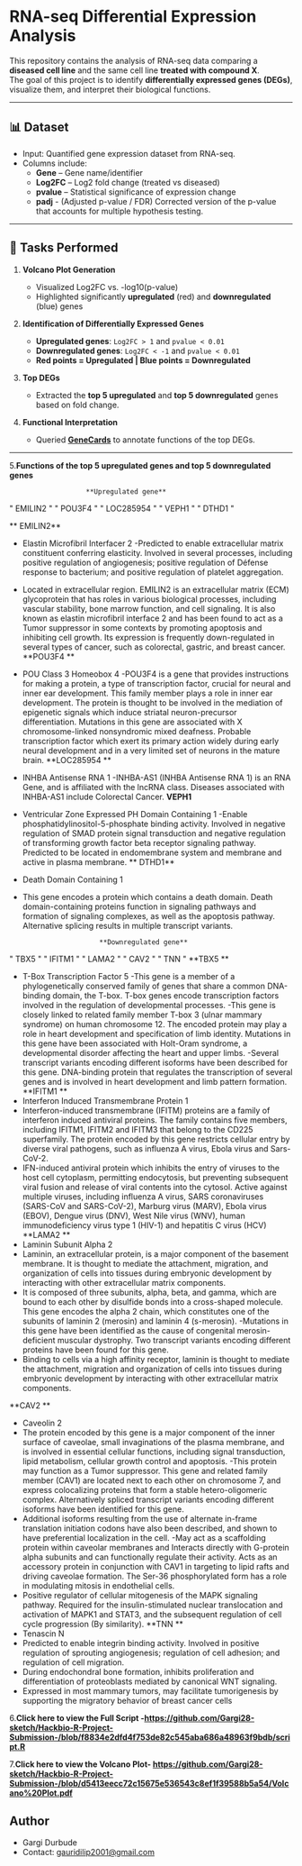 # RNA-seq Differential Expression Analysis

This repository contains the analysis of RNA-seq data comparing a **diseased cell line** and the same cell line **treated with compound X**.  
The goal of this project is to identify **differentially expressed genes (DEGs)**, visualize them, and interpret their biological functions.

---

## 📊 Dataset
- Input: Quantified gene expression dataset from RNA-seq.
- Columns include:
  - **Gene** – Gene name/identifier  
  - **Log2FC** – Log2 fold change (treated vs diseased)  
  - **pvalue** – Statistical significance of expression change
  - **padj** - (Adjusted p-value / FDR) Corrected version of the p-value that accounts for multiple hypothesis testing.

---

## 🚀 Tasks Performed
1. **Volcano Plot Generation**
   - Visualized Log2FC vs. -log10(p-value)  
   - Highlighted significantly **upregulated** (red) and **downregulated** (blue) genes  

2. **Identification of Differentially Expressed Genes**
   - **Upregulated genes**: `Log2FC > 1` and `pvalue < 0.01`  
   - **Downregulated genes**: `Log2FC < -1` and `pvalue < 0.01`
   - **Red points = Upregulated | Blue points = Downregulated** 

3. **Top DEGs**
   - Extracted the **top 5 upregulated** and **top 5 downregulated** genes based on fold change.  

4. **Functional Interpretation**
   - Queried **[GeneCards](https://www.genecards.org/)** to annotate functions of the top DEGs.  

---
5.**Functions of the top 5 upregulated genes and top 5 downregulated genes**
                      
                       **Upregulated gene** 
" EMILIN2 "   " POU3F4 "    " LOC285954 " " VEPH1 "     " DTHD1 "    

** EMILIN2**
- Elastin Microfibril Interfacer 2
-Predicted to enable extracellular matrix constituent conferring elasticity. Involved in several processes, including positive regulation of angiogenesis; positive regulation of Défense response to bacterium; and positive regulation of platelet aggregation.
- Located in extracellular region. EMILIN2 is an extracellular matrix (ECM) glycoprotein that has roles in various biological processes, including vascular stability, bone marrow function, and cell signaling. It is also known as elastin microfibril interface 2 and has been found to act as a Tumor suppressor in some contexts by promoting apoptosis and inhibiting cell growth. Its expression is frequently down-regulated in several types of cancer, such as colorectal, gastric, and breast cancer. 
**POU3F4 **    
- POU Class 3 Homeobox 4
-POU3F4 is a gene that provides instructions for making a protein, a type of transcription factor, crucial for neural and inner ear development. This family member plays a role in inner ear development. The protein is thought to be involved in the mediation of epigenetic signals which induce striatal neuron-precursor differentiation. Mutations in this gene are associated with X chromosome-linked nonsyndromic mixed deafness. Probable transcription factor which exert its primary action widely during early neural development and in a very limited set of neurons in the mature brain.
**LOC285954 ** 
- INHBA Antisense RNA 1
-INHBA-AS1 (INHBA Antisense RNA 1) is an RNA Gene, and is affiliated with the lncRNA class. Diseases associated with INHBA-AS1 include Colorectal Cancer.
**VEPH1** 
- Ventricular Zone Expressed PH Domain Containing 1 
-Enable phosphatidylinositol-5-phosphate binding activity. Involved in negative regulation of SMAD protein signal transduction and negative regulation of transforming growth factor beta receptor signaling pathway. Predicted to be located in endomembrane system and membrane and  active in plasma membrane.
 ** DTHD1**
- Death Domain Containing 1
- This gene encodes a protein which contains a death domain. Death domain-containing proteins function in signaling pathways and formation of signaling complexes, as well as the apoptosis pathway. Alternative splicing results in multiple transcript variants. 


                         **Downregulated gene** 
 " TBX5 "   " IFITM1 " " LAMA2 "  " CAV2 "   " TNN "
**TBX5 **
- T-Box Transcription Factor 5
-This gene is a member of a phylogenetically conserved family of genes that share a common DNA-binding domain, the T-box. T-box genes encode transcription factors involved in the regulation of developmental processes. 
-This gene is closely linked to related family member T-box 3 (ulnar mammary syndrome) on human chromosome 12. The encoded protein may play a role in heart development and specification of limb identity. Mutations in this gene have been associated with Holt-Oram syndrome, a developmental disorder affecting the heart and upper limbs. 
-Several transcript variants encoding different isoforms have been described for this gene. DNA-binding protein that regulates the transcription of several genes and is involved in heart development and limb pattern formation.
 **IFITM1 **
- Interferon Induced Transmembrane Protein 1 
- Interferon-induced transmembrane (IFITM) proteins are a family of interferon induced antiviral proteins. The family contains five members, including IFITM1, IFITM2 and IFITM3 that belong to the CD225 superfamily. The protein encoded by this gene restricts cellular entry by diverse viral pathogens, such as influenza A virus, Ebola virus and Sars-CoV-2. 
- IFN-induced antiviral protein which inhibits the entry of viruses to the host cell cytoplasm, permitting endocytosis, but preventing subsequent viral fusion and release of viral contents into the cytosol. Active against multiple viruses, including influenza A virus, SARS coronaviruses (SARS-CoV and SARS-CoV-2), Marburg virus (MARV), Ebola virus (EBOV), Dengue virus (DNV), West Nile virus (WNV), human immunodeficiency virus type 1 (HIV-1) and hepatitis C virus (HCV)
**LAMA2 ** 
- Laminin Subunit Alpha 2 
- Laminin, an extracellular protein, is a major component of the basement membrane. It is thought to mediate the attachment, migration, and organization of cells into tissues during embryonic development by interacting with other extracellular matrix components.
- It is composed of three subunits, alpha, beta, and gamma, which are bound to each other by disulfide bonds into a cross-shaped molecule. This gene encodes the alpha 2 chain, which constitutes one of the subunits of laminin 2 (merosin) and laminin 4 (s-merosin). 
-Mutations in this gene have been identified as the cause of congenital merosin-deficient muscular dystrophy. Two transcript variants encoding different proteins have been found for this gene.
- Binding to cells via a high affinity receptor, laminin is thought to mediate the attachment, migration and organization of cells into tissues during embryonic development by interacting with other extracellular matrix components. 

**CAV2 **
- Caveolin 2 
- The protein encoded by this gene is a major component of the inner surface of caveolae, small invaginations of the plasma membrane, and is involved in essential cellular functions, including signal transduction, lipid metabolism, cellular growth control and apoptosis. 
-This protein may function as a Tumor suppressor. This gene and related family member (CAV1) are located next to each other on chromosome 7, and express colocalizing proteins that form a stable hetero-oligomeric complex. Alternatively spliced transcript variants encoding different isoforms have been identified for this gene.
- Additional isoforms resulting from the use of alternate in-frame translation initiation codons have also been described, and shown to have preferential localization in the cell.
-May act as a scaffolding protein within caveolar membranes and Interacts directly with G-protein alpha subunits and can functionally regulate their activity.
Acts as an accessory protein in conjunction with CAV1 in targeting to lipid rafts and driving caveolae formation. The Ser-36 phosphorylated form has a role in modulating mitosis in endothelial cells.
- Positive regulator of cellular mitogenesis of the MAPK signaling pathway.
Required for the insulin-stimulated nuclear translocation and activation of MAPK1 and STAT3, and the subsequent regulation of cell cycle progression (By similarity).
  **TNN **
- Tenascin N
- Predicted to enable integrin binding activity. Involved in positive regulation of sprouting angiogenesis; regulation of cell adhesion; and regulation of cell migration. 
- During endochondral bone formation, inhibits proliferation and differentiation of proteoblasts mediated by canonical WNT signaling.
- Expressed in most mammary tumors, may facilitate tumorigenesis by supporting the migratory behavior of breast cancer cells 



6.**Click here to view the Full Script -https://github.com/Gargi28-sketch/Hackbio-R-Project-Submission-/blob/f8834e2dfd4f753de82c545aba686a48963f9bdb/script.R**

7.**Click here to view the Volcano Plot- https://github.com/Gargi28-sketch/Hackbio-R-Project-Submission-/blob/d5413eecc72c15675e536543c8ef1f39588b5a54/Volcano%20Plot.pdf**






## Author
- Gargi Durbude
- Contact: gauridilip2001@gmail.com
  

